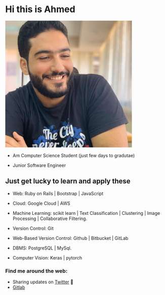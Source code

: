 # Hi this is Ahmed
<img src="https://raw.githubusercontent.com/a-abdellatif98/a-abdellatif98/master/Ahmed M.jpg" alt="banner that says Ahmed M. - J.software engineer" width="400" height="400">

* Am Computer Science Student (just few days to gradutae)

* Junior Software Engineer

## Just get lucky to learn and apply these  

* Web: Ruby on Rails | Bootstrap | JavaScript

* Cloud: Google Cloud | AWS

* Machine Learning: scikit learn | Text Classification | Clustering | Image Processing | Collaborative Filtering.

* Version Control: Git

* Web-Based Version Control: Github | Bitbucket | GitLab

* DBMS: PostgreSQL | MySql.

* Computer Vision: Keras | pytorch  


### Find me around the web:
  * Sharing updates on <a href="https://twitter.com/a_abdellatif98">Twitter</a> 💼
  * <a href="https://gitlab.com/a-abdellatif98/"> Gitlab</a>
